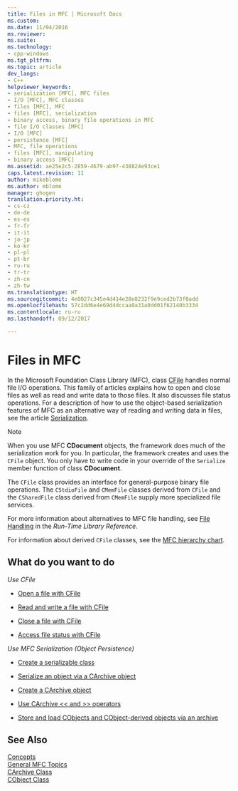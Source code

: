 ```yaml
---
title: Files in MFC | Microsoft Docs
ms.custom: 
ms.date: 11/04/2016
ms.reviewer: 
ms.suite: 
ms.technology:
- cpp-windows
ms.tgt_pltfrm: 
ms.topic: article
dev_langs:
- C++
helpviewer_keywords:
- serialization [MFC], MFC files
- I/O [MFC], MFC classes
- files [MFC], MFC
- files [MFC], serialization
- binary access, binary file operations in MFC
- file I/O classes [MFC]
- I/O [MFC]
- persistence [MFC]
- MFC, file operations
- files [MFC], manipulating
- binary access [MFC]
ms.assetid: ae25e2c5-2859-4679-ab97-438824e93ce1
caps.latest.revision: 11
author: mikeblome
ms.author: mblome
manager: ghogen
translation.priority.ht:
- cs-cz
- de-de
- es-es
- fr-fr
- it-it
- ja-jp
- ko-kr
- pl-pl
- pt-br
- ru-ru
- tr-tr
- zh-cn
- zh-tw
ms.translationtype: HT
ms.sourcegitcommit: 4e0027c345e4d414e28e8232f9e9ced2b73f0add
ms.openlocfilehash: 57c2dd6e4e69d4dccaa0a31a0dd01f62140b3334
ms.contentlocale: ru-ru
ms.lasthandoff: 09/12/2017

---
```

# <a name="files-in-mfc"></a>Files in MFC
In the Microsoft Foundation Class Library (MFC), class [CFile](../mfc/reference/cfile-class.md) handles normal file I/O operations. This family of articles explains how to open and close files as well as read and write data to those files. It also discusses file status operations. For a description of how to use the object-based serialization features of MFC as an alternative way of reading and writing data in files, see the article [Serialization](../mfc/serialization-in-mfc.md).  
  
> [!NOTE]
>  When you use MFC **CDocument** objects, the framework does much of the serialization work for you. In particular, the framework creates and uses the `CFile` object. You only have to write code in your override of the `Serialize` member function of class **CDocument**.  
  
 The `CFile` class provides an interface for general-purpose binary file operations. The `CStdioFile` and `CMemFile` classes derived from `CFile` and the `CSharedFile` class derived from `CMemFile` supply more specialized file services.  
  
 For more information about alternatives to MFC file handling, see [File Handling](../c-runtime-library/file-handling.md) in the *Run-Time Library Reference*.  
  
 For information about derived `CFile` classes, see the [MFC hierarchy chart](../mfc/hierarchy-chart.md).  
  
## <a name="what-do-you-want-to-do"></a>What do you want to do  
 *Use CFile*  
  
-   [Open a file with CFile](../mfc/opening-files.md)  
  
-   [Read and write a file with CFile](../mfc/reading-and-writing-files.md)  
  
-   [Close a file with CFile](../mfc/closing-files.md)  
  
-   [Access file status with CFile](../mfc/accessing-file-status.md)  
  
 *Use MFC Serialization (Object Persistence)*  
  
-   [Create a serializable class](../mfc/serialization-making-a-serializable-class.md)  
  
-   [Serialize an object via a CArchive object](../mfc/serialization-serializing-an-object.md)  
  
-   [Create a CArchive object](../mfc/two-ways-to-create-a-carchive-object.md)  
  
-   [Use CArchive <\< and >> operators](../mfc/using-the-carchive-output-and-input-operators.md)  
  
-   [Store and load CObjects and CObject-derived objects via an archive](../mfc/storing-and-loading-cobjects-via-an-archive.md)  
  
## <a name="see-also"></a>See Also  
 [Concepts](../mfc/mfc-concepts.md)   
 [General MFC Topics](../mfc/general-mfc-topics.md)   
 [CArchive Class](../mfc/reference/carchive-class.md)   
 [CObject Class](../mfc/reference/cobject-class.md)

